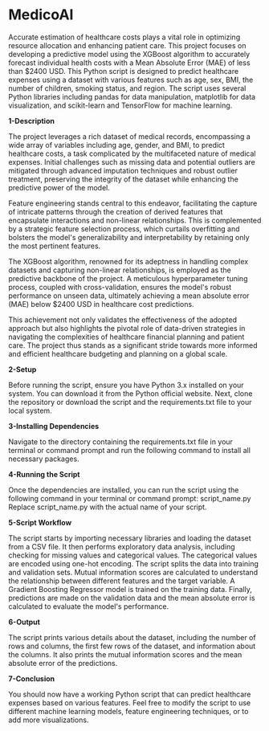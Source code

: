# MedicoAI
Accurate estimation of healthcare costs plays a vital role in optimizing resource allocation and enhancing patient care. This project focuses on developing a predictive model using the XGBoost algorithm to accurately forecast individual health costs with a Mean Absolute Error (MAE) of less than $2400 USD. This Python script is designed to predict healthcare expenses using a dataset with various features such as age, sex, BMI, the number of children, smoking status, and region. The script uses several Python libraries including pandas for data manipulation, matplotlib for data visualization, and scikit-learn and TensorFlow for machine learning.

**1-Description**

The project leverages a rich dataset of medical records, encompassing a wide array of variables including age, gender, and BMI, to predict healthcare costs, a task complicated by the multifaceted nature of medical expenses. Initial challenges such as missing data and potential outliers are mitigated through advanced imputation techniques and robust outlier treatment, preserving the integrity of the dataset while enhancing the predictive power of the model.

Feature engineering stands central to this endeavor, facilitating the capture of intricate patterns through the creation of derived features that encapsulate interactions and non-linear relationships. This is complemented by a strategic feature selection process, which curtails overfitting and bolsters the model's generalizability and interpretability by retaining only the most pertinent features.

The XGBoost algorithm, renowned for its adeptness in handling complex datasets and capturing non-linear relationships, is employed as the predictive backbone of the project. A meticulous hyperparameter tuning process, coupled with cross-validation, ensures the model's robust performance on unseen data, ultimately achieving a mean absolute error (MAE) below $2400 USD in healthcare cost predictions.

This achievement not only validates the effectiveness of the adopted approach but also highlights the pivotal role of data-driven strategies in navigating the complexities of healthcare financial planning and patient care. The project thus stands as a significant stride towards more informed and efficient healthcare budgeting and planning on a global scale.

**2-Setup**

Before running the script, ensure you have Python 3.x installed on your system. You can download it from the Python official website.
Next, clone the repository or download the script and the requirements.txt file to your local system.

**3-Installing Dependencies**

Navigate to the directory containing the requirements.txt file in your terminal or command prompt and run the following command to install all necessary packages.


**4-Running the Script**

Once the dependencies are installed, you can run the script using the following command in your terminal or command prompt: script_name.py
Replace script_name.py with the actual name of your script.


**5-Script Workflow**

The script starts by importing necessary libraries and loading the dataset from a CSV file.
It then performs exploratory data analysis, including checking for missing values and categorical values.
The categorical values are encoded using one-hot encoding.
The script splits the data into training and validation sets.
Mutual information scores are calculated to understand the relationship between different features and the target variable.
A Gradient Boosting Regressor model is trained on the training data.
Finally, predictions are made on the validation data and the mean absolute error is calculated to evaluate the model's performance.


**6-Output**

The script prints various details about the dataset, including the number of rows and columns, the first few rows of the dataset, and information about the columns. It also prints the mutual information scores and the mean absolute error of the predictions.


**7-Conclusion**

You should now have a working Python script that can predict healthcare expenses based on various features. Feel free to modify the script to use different machine learning models, feature engineering techniques, or to add more visualizations.


